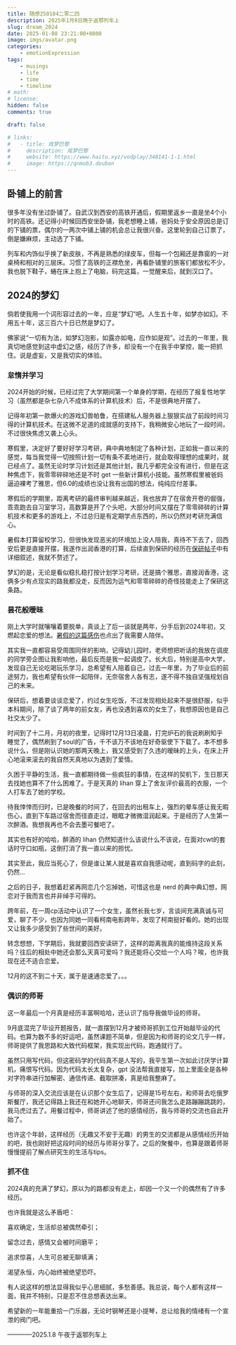 ```yaml
---
title: 随想250104二零二四
description: 2025年1月8日晚于返鄂列车上
slug: dream_2024
date: 2025-01-08 23:21:00+0800
image: imgs/avatar.png
categories:
    - emotionExpression
tags:
    - musings
    - life
    - time
    - timeline
# math: 
# license: 
hidden: false
comments: true

draft: false

# links:
#   - title: 戏梦巴黎
#     description: 戏梦巴黎
#     website: https://www.haitu.xyz/vodplay/348141-1-1.html
#     image: https://qnmob3.douban
---
```


## 卧铺上的前言

很多年没有坐过卧铺了。自武汉到西安的高铁开通后，假期里返乡一直是坐4个小时的高铁。还记得小时候回西安坐卧铺，我老想睡上铺，爸妈处于安全原因总是订的下铺的票，偶尔的一两次中铺上铺的机会总让我很兴奋。这里轮到自己订票了，倒是嫌麻烦，主动选了下铺。

列车和内饰似乎换了新皮肤，不再是熟悉的绿皮车，但每一个包厢还是靠窗的一对桌椅和相对的三层床。习惯了高铁的正襟危坐，再看卧铺里的旅客们都放松不少，我也脱下鞋子，蜷在床上抱上了电脑，码完这篇，一觉醒来后，就到汉口了。

## 2024的梦幻

倘若使我用一个词形容过去的一年，应是“梦幻”吧。人生五十年，如梦亦如幻。不用五十年，这三百六十日已然是梦幻了。

佛家说“一切有为法，如梦幻泡影，如露亦如电，应作如是观”。过去的一年里，我真切地感觉到这中虚幻之感，经历了许多，却没有一个在我手中掌控，能一把抓住。说是虚妄，又是我切实的体验。

### 怠惰并学习

2024开始的时候，已经过完了大学期间第一个单身的学期，在经历了报复性地学习（虽然都是杂七杂八不成体系的计算机技术）后，不是很典地开摆了。

记得年初第一款爆火的游戏幻兽帕鲁，在搭建私人服务器上狠狠实战了前段时间习得的计算机技术。在这微不足道的成就感的支持下，我稍微安心地玩了一段时间，不过很快焦虑又袭上心头。

寒假里，决定好了要好好学习考研，典中典地制定了各种计划，正如我一直以来的感觉，每当我觉得一切按照计划一切有条不紊地进行，就会取得理想的成果时，就已经点了。虽然无论时学习计划还是其他计划，我几乎都完全没有进行，但是在这种焦虑下，我零零碎碎地还是不时 get 一些新计算机小技能。虽然寒假里被爸妈逼迫裸考了雅思，但6.0的成绩也没让我有出国的想法，纯纯应付差事。

寒假后的学期里，距离考研的最终审判越来越近，我也放弃了在宿舍开卷的倔强，乖乖跑去自习室学习，高数算是开了个头吧，大部分时间又摆在了零零碎碎的计算机技术和更多的游戏上，不过总归是有定期学点东西的，所以仍然对考研充满信心。

暑假本打算留校学习，但很快发现恶劣的环境加上没人陪我，真待不下去了，回西安后更是直接开摆，我遂作出润香港的打算，后续直到保研的经历在[保研帖子](https://lihan3238.github.io/p/dream_240930/)中有详细叙述，我就不赘述了。

梦幻的是，无论是看似稳扎稳打按计划学习考研，还是搞个雅思，直接润香港，这俩多少有点现实的路我都没走，反而因为运气和零零碎碎的奇怪技能走上了保研这条路。

### 昙花般暧昧

刚上大学时就嚷嚷着要脱单，真谈上了后一谈就是两年，分手后到2024年初，又燃起恋爱的想法。[暑假的这篇感伤](https://lihan3238.github.io/p/dream_240724/)也点出了我需要人陪伴。

其实我一直都容易受周围同伴的影响，记得幼儿园时，老师想把听话的我放在调皮的同学旁企图让我影响他，最后反而是我一起调皮了。长大后，特别是高中大学，发现自己无论吃喝玩乐学习，总希望有人陪着自己，过去一年里，为了毕业后的前途努力，我也希望有伙伴一起陪伴，无奈宿舍人各有志，遂不得不独自坚强规划自己的未来。

保研后，想着要谈谈恋爱了，约过女生吃饭，不过发现相处起来不是很舒服，似乎本科期间，除了谈了两年的前女友，再也没遇到喜欢的女生了，我想原因也是自己社交太少了。

时间到了十二月，月初的夜里，记得时12月13日凌晨，打完炉石的我说刷刷知乎睡觉了，偶然刷到了soul的广告，千不该万不该地在好奇驱使下下载了。本不想多说什么，但是刚认识她的那两天晚上，我又感受到了久违的暧昧的上头，在床上开心地滚来滚去的我自然天真地以为遇到了爱情。

久困于平静的生活，我一直都期待做一些疯狂的事情，在这样的契机下，生日那天去找她也算不了什么困难了。于是天真的 lihan 穿上了舍友评价最高的衣服，一个人打车去了她的学校。

待我悻悻而归时，已是晚餐的时间了，在回去的出租车上，强烈的晕车感让我无暇伤心，直到下车路过宿舍而径直走过，眼眶才微微湿润起来。于是经历了人生第一次醉酒。我想我再也不会去墨可餐吧了。

其实也有好的哈哈，醉酒的 lihan 仍然知道什么该说什么不该说，在面对cwt的套话时守口如瓶，这倒打消了我一直以来的担忧。

其实至此，我应当死心了，但是谁让某人就是喜欢自我感动呢，直到码字的此刻，仍然...

之后的日子，我想着赶紧再网恋几个忘掉她，可惜这也是 nerd 的典中典幻想，网恋对于我而言也并非绰手可得的。

跨年前，在一周cp活动中认识了一个女生，虽然长我七岁，言谈间充满真诚与可爱，聊了不少，也因为同她一同看柯南电影跨年，发现了柯南挺好看的。她的出现又让我多少感受到了些世间的美好。

转念想想，下学期后，我就要回西安读研了，这样的距离我真的能维持这段关系吗？往后的相处中她还会那么天真可爱吗？我还能将心交给一个人吗？唉，也许我现在还不适合恋爱。

12月的这不到二十天，属于是速通恋爱了。。。

### 偶识的师哥

这一年最后一个月真是经历丰富啊哈哈，还认识了指导我做毕设的师哥。

9月底混完了毕设开题报告，就一直摆到12月才被师哥抓到工位开始敲毕设的代码。也算为数不多的好运吧，虽然课题不简单，但是因为和师哥的论文几乎一样，师哥提供了我思路和大致代码框架，我实现出代码，跑通就行了。

虽然只用写代码，但这密码学的代码真不是人写的，我平生第一次如此讨厌学计算机，痛恨写代码。因为代码太长太复杂，gpt 没法帮我直接写，加上里面全是各种对字符串进行加解密、通信传递、截取拼凑，真是给我整麻了。

与师哥的深入交流应该是在认识那个女生后了，记得是15号左右，和师哥去吃俄罗斯餐厅，我还记得路上我还在和她开心地聊天，师哥还问我怎么走路蹦蹦跳跳的，我马虎过去了。用餐过程中，师哥讲述了他的感情经历，我与师哥的交流也自此开始了。

也许这个年龄，这样经历（无趣又不安于无趣）的男生的交流都是从感情经历开始的吧，我也刚好把这段时间的经历与师哥分享了。之后的聚餐中，也算是跟着师哥慢慢提前了解点研究生的生活与tips。

### 抓不住

2024真的充满了梦幻，原以为的路都没有走上，却因一个又一个的偶然有了许多经历。

也许我就是这么矛盾吧：

喜欢确定，生活却总被偶然牵引；

留念过去，感情又会被时间磨平；

追求惊喜，人生可总被无聊填满；

渴望永恒，内心始终被绝望恐吓。

有人说这样的想法显得我似乎心思细腻，多愁善感。我总说，每个人都有这样一面，我并不特别，只是忍不住总想表达出来。

希望新的一年能重拾一门乐器，无论时钢琴还是小提琴，总让给我的情绪有一个宣泄的阀门吧。


————2025.1.8 午夜于返鄂列车上